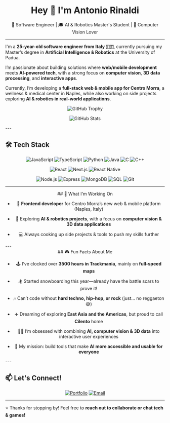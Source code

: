 <h1 align="center">Hey 👋 I'm Antonio Rinaldi</h1>
<p align="center">
  🚀 Software Engineer | 🎓 AI & Robotics Master's Student | 🤖 Computer Vision Lover
</p>

---

I'm a **25-year-old software engineer from Italy 🇮🇹**, currently pursuing my Master’s degree in **Artificial Intelligence & Robotics** at the University of Padua.

I’m passionate about building solutions where **web/mobile development** meets **AI-powered tech**, with a strong focus on **computer vision**, **3D data processing**, and **interactive apps**.

Currently, I’m developing a **full-stack web & mobile app for Centro Morra**, a wellness & medical center in Naples, while also working on side projects exploring **AI & robotics in real-world applications**.


<p align="center">
  <img src="https://github-profile-trophy.vercel.app/?username=AntonioRinaldidev&theme=radical&no-bg=true&no-frame=true" alt="GitHub Trophy"/>
</p>
<p align="center">
  <img src="https://github-readme-stats.vercel.app/api?username=AntonioRinaldidev&show_icons=true&theme=radical" alt="GitHub Stats"/>
</p>
---

## 🛠️ Tech Stack

<div align="center">

![JavaScript](https://img.shields.io/badge/JavaScript-F7DF1E?logo=javascript&logoColor=black&style=for-the-badge)
![TypeScript](https://img.shields.io/badge/TypeScript-3178C6?logo=typescript&logoColor=white&style=for-the-badge)
![Python](https://img.shields.io/badge/Python-3776AB?logo=python&logoColor=white&style=for-the-badge)
![Java](https://img.shields.io/badge/Java-007396?logo=java&logoColor=white&style=for-the-badge)
![C](https://img.shields.io/badge/C-00599C?logo=c&logoColor=white&style=for-the-badge)
![C++](https://img.shields.io/badge/C++-00599C?logo=c%2b%2b&logoColor=white&style=for-the-badge)

![React](https://img.shields.io/badge/React-61DAFB?logo=react&logoColor=black&style=for-the-badge)
![Next.js](https://img.shields.io/badge/Next.js-000000?logo=nextdotjs&logoColor=white&style=for-the-badge)
![React Native](https://img.shields.io/badge/React_Native-61DAFB?logo=react&logoColor=black&style=for-the-badge)

![Node.js](https://img.shields.io/badge/Node.js-339933?logo=node.js&logoColor=white&style=for-the-badge)
![Express](https://img.shields.io/badge/Express-000000?logo=express&logoColor=white&style=for-the-badge)
![MongoDB](https://img.shields.io/badge/MongoDB-47A248?logo=mongodb&logoColor=white&style=for-the-badge)
![SQL](https://img.shields.io/badge/SQL-4479A1?logo=postgresql&logoColor=white&style=for-the-badge)
![Git](https://img.shields.io/badge/Git-F05032?logo=git&logoColor=white&style=for-the-badge)

</div>

---
<div align="center">
## 🚀 What I'm Working On

- 🏥 **Frontend developer** for Centro Morra’s new web & mobile platform (Naples, Italy)<br>

- 🤖 Exploring **AI & robotics projects**, with a focus on **computer vision & 3D data applications**<br>

- 💻 Always cooking up side projects & tools to push my skills further
</div>
---
<div align="center">
## 🎮 Fun Facts About Me

- 🕹️ I’ve clocked over **3500 hours in Trackmania**, mainly on **full-speed maps**<br>

- 🏂 Started snowboarding this year—already have the battle scars to prove it!<br>

- 🎶 Can’t code without **hard techno, hip-hop, or rock** (just… no reggaeton 😅) <br>
- ✈️ Dreaming of exploring **East Asia and the Americas**, but proud to call **Cilento** home<br>

- 👨‍💻 I’m obsessed with combining **AI, computer vision & 3D data** into interactive user experiences<br>

- 🎯 My mission: build tools that make **AI more accessible and usable for everyone**<br>

</div>
---

## 📫 Let's Connect!

<div align="center">

[![Portfolio](https://img.shields.io/badge/Portfolio-jkryson.com-FF8C66?style=for-the-badge)](https://jkryson.com)
[![Email](https://img.shields.io/badge/Email-a.rinaldi.dev@gmail.com-D14836?style=for-the-badge&logo=gmail&logoColor=white)](mailto:a.rinaldi.dev@gmail.com)

</div>

---

<!-- Optional GitHub stats -->
<!--
## 📊 GitHub Stats

<p align="center">
  <img src="https://github-readme-stats.vercel.app/api?username=jkryson&show_icons=true&theme=radical" alt="Antonio's GitHub stats" />
</p>
-->

⭐️ Thanks for stopping by! Feel free to **reach out to collaborate or chat tech & games!**
